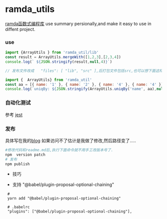 # ramda_utils
[ramda函数式编程库](https://adispring.coding.me/2017/10/21/What-Function-Should-I-Use/) use summary persionally,and make it easy to use in diffent project.


### use
``` js
import {ArrayUtils } from 'ramda_util/lib'
const result = ArrayUtils.mergeWith([1,2,3],[2,3,4])
console.log(` ${JSON.stringify(result,null,4)}`)

// 发布文件改成   "files": [ "lib", "src" ],后打包文件包括src,也可以想下面这样引用了.

import {  ArrayUtils} from 'ramda_util'
const aa = [{ name: '1' }, { name: '2' }, { name: '4' }, { name: '4' }]
console.log(`uniqBy: ${JSON.stringify(ArrayUtils.uniqBy('name', aa),null,4)}`)

```
### 自动化测试 
参考 [jest][jesto]

### 发布 
具体写在我的[blog][npmPub] 如果访问不了估计是我做了修改,然后路径变了.....
```bash
#修改代码和readme.md后,执行下面命令就不用手工改版本号了.
npm  version patch
# 发布
npm publish
```

- 技巧

[jesto]:https://jestjs.io/docs/zh-Hans/24.6/getting-started
[npmPub]:https://www.jingzy.top/2019/07/15/npm_publish/

- 支持 "@babel/plugin-proposal-optional-chaining"
 ```
  # 
  yarn add "@babel/plugin-proposal-optional-chaining"

  # .babelrc       
  "plugins": ["@babel/plugin-proposal-optional-chaining"],

 ```